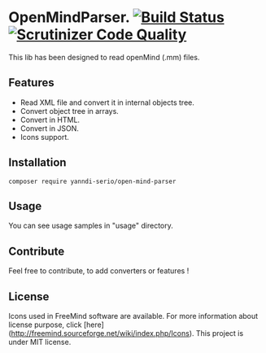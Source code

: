 OpenMindParser. [![Build Status](https://travis-ci.org/YannDi-Serio/openMindParser.svg?branch=master)](https://travis-ci.org/YannDi-Serio/openMindParser) [![Scrutinizer Code Quality](https://scrutinizer-ci.com/g/YannDi-Serio/openMindParser/badges/quality-score.png?b=master)](https://scrutinizer-ci.com/g/YannDi-Serio/openMindParser/?b=master) 
===================
This lib has been designed to read openMind (.mm) files.

Features
-------------------
* Read XML file and convert it in internal objects tree.
* Convert object tree in arrays.
* Convert in HTML.
* Convert in JSON.
* Icons support.

Installation
-------------------
```
composer require yanndi-serio/open-mind-parser
 ```

Usage
-------------------
You can see usage samples in "usage" directory.

Contribute
-------------------
Feel free to contribute, to add converters or features !

License
-------------------
Icons used in FreeMind software are available. For more information about license purpose, click [here] (http://freemind.sourceforge.net/wiki/index.php/Icons).
This project is under MIT license.
